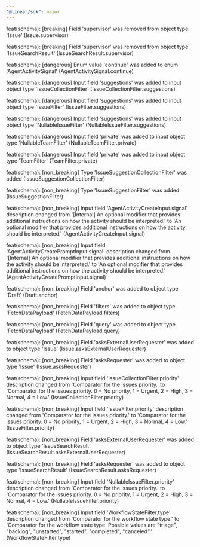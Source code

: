 ```yaml
---
"@linear/sdk": major
---
```



feat(schema): [breaking] Field 'supervisor' was removed from object type 'Issue' (Issue.supervisor)

feat(schema): [breaking] Field 'supervisor' was removed from object type 'IssueSearchResult' (IssueSearchResult.supervisor)

feat(schema): [dangerous] Enum value 'continue' was added to enum 'AgentActivitySignal' (AgentActivitySignal.continue)

feat(schema): [dangerous] Input field 'suggestions' was added to input object type 'IssueCollectionFilter' (IssueCollectionFilter.suggestions)

feat(schema): [dangerous] Input field 'suggestions' was added to input object type 'IssueFilter' (IssueFilter.suggestions)

feat(schema): [dangerous] Input field 'suggestions' was added to input object type 'NullableIssueFilter' (NullableIssueFilter.suggestions)

feat(schema): [dangerous] Input field 'private' was added to input object type 'NullableTeamFilter' (NullableTeamFilter.private)

feat(schema): [dangerous] Input field 'private' was added to input object type 'TeamFilter' (TeamFilter.private)

feat(schema): [non_breaking] Type 'IssueSuggestionCollectionFilter' was added (IssueSuggestionCollectionFilter)

feat(schema): [non_breaking] Type 'IssueSuggestionFilter' was added (IssueSuggestionFilter)

feat(schema): [non_breaking] Input field 'AgentActivityCreateInput.signal' description changed from '[Internal] An optional modifier that provides additional instructions on how the activity should be interpreted.' to 'An optional modifier that provides additional instructions on how the activity should be interpreted.' (AgentActivityCreateInput.signal)

feat(schema): [non_breaking] Input field 'AgentActivityCreatePromptInput.signal' description changed from '[Internal] An optional modifier that provides additional instructions on how the activity should be interpreted.' to 'An optional modifier that provides additional instructions on how the activity should be interpreted.' (AgentActivityCreatePromptInput.signal)

feat(schema): [non_breaking] Field 'anchor' was added to object type 'Draft' (Draft.anchor)

feat(schema): [non_breaking] Field 'filters' was added to object type 'FetchDataPayload' (FetchDataPayload.filters)

feat(schema): [non_breaking] Field 'query' was added to object type 'FetchDataPayload' (FetchDataPayload.query)

feat(schema): [non_breaking] Field 'asksExternalUserRequester' was added to object type 'Issue' (Issue.asksExternalUserRequester)

feat(schema): [non_breaking] Field 'asksRequester' was added to object type 'Issue' (Issue.asksRequester)

feat(schema): [non_breaking] Input field 'IssueCollectionFilter.priority' description changed from 'Comparator for the issues priority.' to 'Comparator for the issues priority. 0 = No priority, 1 = Urgent, 2 = High, 3 = Normal, 4 = Low.' (IssueCollectionFilter.priority)

feat(schema): [non_breaking] Input field 'IssueFilter.priority' description changed from 'Comparator for the issues priority.' to 'Comparator for the issues priority. 0 = No priority, 1 = Urgent, 2 = High, 3 = Normal, 4 = Low.' (IssueFilter.priority)

feat(schema): [non_breaking] Field 'asksExternalUserRequester' was added to object type 'IssueSearchResult' (IssueSearchResult.asksExternalUserRequester)

feat(schema): [non_breaking] Field 'asksRequester' was added to object type 'IssueSearchResult' (IssueSearchResult.asksRequester)

feat(schema): [non_breaking] Input field 'NullableIssueFilter.priority' description changed from 'Comparator for the issues priority.' to 'Comparator for the issues priority. 0 = No priority, 1 = Urgent, 2 = High, 3 = Normal, 4 = Low.' (NullableIssueFilter.priority)

feat(schema): [non_breaking] Input field 'WorkflowStateFilter.type' description changed from 'Comparator for the workflow state type.' to 'Comparator for the workflow state type. Possible values are "triage", "backlog", "unstarted", "started", "completed", "canceled".' (WorkflowStateFilter.type)